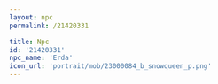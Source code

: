 ```yaml
---
layout: npc
permalink: /21420331

title: Npc
id: '21420331'
npc_name: 'Erda'
icon_url: 'portrait/mob/23000084_b_snowqueen_p.png'
---
```

